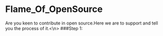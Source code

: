 # Flame_Of_OpenSource
Are you keen to contribute in open source.Here we are to support and tell you the process of it.<\n>
###Step 1:
